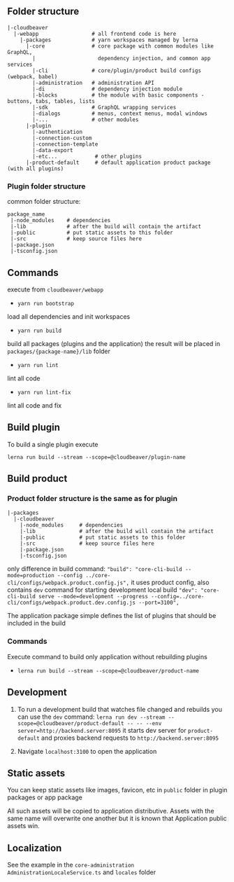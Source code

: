 ## Folder structure
```
|-cloudbeaver
  |-webapp                 # all frontend code is here
    |-packages             # yarn workspaces managed by lerna
      |-core               # core package with common modules like GraphQL, 
        |                    dependency injection, and common app services
        |-cli              # core/plugin/product build configs (webpack, babel)
        |-administration   # administration API
        |-di               # dependency injection module
        |-blocks           # the module with basic components - buttons, tabs, tables, lists
        |-sdk              # GraphQL wrapping services
        |-dialogs          # menus, context menus, modal windows
        |-...              # other modules
      |-plugin
        |-authentication
        |-connection-custom
        |-connection-template
        |-data-export
        |-etc...            # other plugins
      |-product-default     # default application product package (with all plugins)
```
### Plugin folder structure
common folder structure:
```
package_name
 |-node_modules    # dependencies
 |-lib             # after the build will contain the artifact
 |-public          # put static assets to this folder
 |-src             # keep source files here
 |-package.json
 |-tsconfig.json
```

## Commands
execute from `cloudbeaver/webapp`

* ```yarn run bootstrap```

load all dependencies and init workspaces

* ```yarn run build```

build all packages (plugins and the application) the result will be placed in `packages/{package-name}/lib` folder

* ```yarn run lint```

lint all code

* ```yarn run lint-fix```

lint all code and fix

## Build plugin
To build a single plugin execute
```
lerna run build --stream --scope=@cloudbeaver/plugin-name
```

## Build product
### Product folder structure is the same as for plugin
```
|-packages
  |-cloudbeaver
    |-node_modules     # dependencies
    |-lib              # after the build will contain the artifact
    |-public           # put static assets to this folder
    |-src              # keep source files here
    |-package.json
    |-tsconfig.json
```
only difference in build command: `"build": "core-cli-build --mode=production --config ../core-cli/configs/webpack.product.config.js",` it uses product config, also contains `dev` command for starting development local build `"dev": "core-cli-build serve --mode=development --progress --config=../core-cli/configs/webpack.product.dev.config.js --port=3100",`

The application package simple defines the list of plugins that should be included in the build
### Commands
Execute command to build only application without rebuilding plugins
* `lerna run build --stream --scope=@cloudbeaver/product-name`

## Development
1. To run a development build that watches file changed and rebuilds you can use the `dev` command:
`lerna run dev --stream --scope=@cloudbeaver/product-default -- -- --env server=http://backend.server:8095`
it starts dev server for `product-default` and proxies backend requests to `http://backend.server:8095`

2. Navigate `localhost:3100` to open the application

## Static assets
You can keep static assets like images, favicon, etc in `public` folder in plugin packages or app package

All such assets will be copied to application distributive. Assets with the same name will overwrite one another but it is known that Application public assets win.

## Localization
See the example in the `core-administration` `AdministrationLocaleService.ts` and `locales` folder